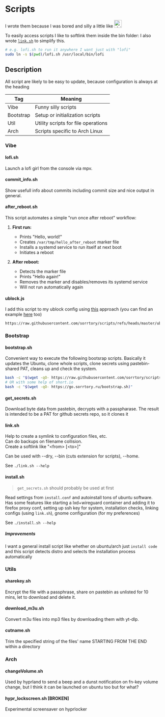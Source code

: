 # Scripts

<p>
I wrote them because I was bored and silly a little like
<img src="https://styles.redditmedia.com/t5_5x81u7/styles/communityIcon_t8en21sthsja1.jpg?width=128&frame=1&auto=webp&s=e541baf4fe498485bf557d8ba6b6fce82d497039" alt="r/silltcats" width="25" height="25">
</p>

To easily access scripts I like to softlink them inside the bin folder:
I also wrote [`link.sh`](#linksh--bootstrap) to simplify this.

```bash
# e.g. lofi.sh to run it anywhere I want just with "lofi"
sudo ln -s $(pwd)/lofi.sh /usr/local/bin/lofi
```

## Description

All script are likely to be easy to update, because configuration is always at the heading

| Tag       | Meaning                             |
| --------- | ----------------------------------- |
| Vibe      | Funny silly scripts                 |
| Bootstrap | Setup or initialization scripts     |
| Util      | Utility scripts for file operations |
| Arch      | Scripts specific to Arch Linux      |

### Vibe

#### lofi.sh

Launch a lofi girl from the console via mpv.

#### commit_info.sh

Show usefull info about commits including commit size and nice output in general.

#### after_reboot.sh

This script automates a simple "run once after reboot" workflow:

1. **First run:**
    - Prints "Hello, world!"
    - Creates `/var/tmp/hello_after_reboot` marker file
    - Installs a systemd service to run itself at next boot
    - Initiates a reboot

2. **After reboot:**
    - Detects the marker file
    - Prints "Hello again!"
    - Removes the marker and disables/removes its systemd service
    - Will not run automatically again

#### ublock.js

I add this script to my ublock config using [this](https://alex.balgavy.eu/org-roam/20220606184728-injecting-js-with-ublock-origin/)
approach (you can find an example [here](https://github.com/pixeltris/TwitchAdSolutions?tab=readme-ov-file#applying-a-script-ublock-origin) too)

```
https://raw.githubusercontent.com/sorrtory/scripts/refs/heads/master/ublock.js
```

### Bootstrap

#### bootstrap.sh

Convenient way to execute the following bootsrap scripts.
Basically it updates the Ubuntu, clone whole scripts, 
clone secrets using pastebin-shared PAT, cleans up and check the system.

```bash
bash -c "$(wget -qO- https://raw.githubusercontent.com/sorrtory/scripts/refs/heads/master/bootstrap.sh)"
# OR with some help of short.io
bash -c "$(wget -qO- https://go.sorrtory.ru/bootstrap.sh)"
```

#### get_secrets.sh

Download byte data from pastebin, decrypts with a passpharase.
The result is intended to be a PAT for github secrets repo, so it clones it

#### link.sh

Help to create a symlink to configuration files, etc. \
Can do backups on filename collision. \
Create a softlink like "\<from> [\<to>]"

Can be used with --dry, --bin (cuts extension for scripts), --home.

See `./link.sh --help`

#### install.sh

> `get_secrets.sh` should probably be used at first

Read settings from `install.conf` and autoinstall tons of ubuntu software.
Has some features like starting a lxd+wireguard container and adding it to firefox proxy conf,
setting up ssh key for system, installation checks, linking configs (using `link.sh`),
gnome configuration (for my preferences)

See `./install.sh --help`

##### Improvements

I want a general install script like whether on ubuntu/arch just `install code`
and this script detects distro and selects the installation process automatically

### Utils

#### sharekey.sh

Encrypt the file with a passphrase, share on pastebin as unlisted for 10 mins,
let to download and delete it.

#### download_m3u.sh

Convert m3u files into mp3 files by downloading them with yt-dlp.

#### cutname.sh

Trim the specified string of the files' name STARTING FROM THE END within a directory

### Arch

#### changeVolume.sh

Used by hyprland to send a beep and a dunst notification on fn-key volume change,
but I think it can be launched on ubuntu too but for what?

#### hypr_lockscreen.sh [BROKEN]

Experimental screensaver on hyprlocker
